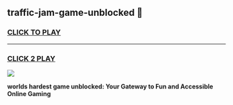 
## traffic-jam-game-unblocked 👋
<h3>
<a href="https://premium.freeplayer.one?title=traffic-jam-game-unblocked&ref=14F">CLICK TO PLAY</a></h3>
<hr>

<h3>
<a href="https://premium.freeplayer.one?title=traffic-jam-game-unblocked&ref=14F">CLICK 2 PLAY</a>
  
</h3>

<a href="https://premium.freeplayer.one?title=traffic-jam-game-unblocked&ref=12F/"><img src="https://clearcache.store/games.png"></a>


**worlds hardest game unblocked: Your Gateway to Fun and Accessible Online Gaming**
